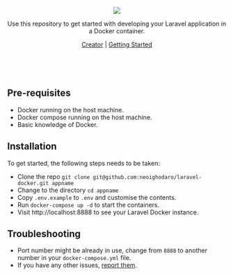 <p align="center"><img src="https://cloud.githubusercontent.com/assets/807318/22915144/7659b1ce-f275-11e6-8821-21c89ceb30b5.png" /></p>
<p align="center">Use this repository to get started with developing your Laravel application in a Docker container.</p>
<p align="center"><a href="https://neoighodaro.com">Creator</a> | <a href="https://scotch.io">Getting Started</a></p>

<p>&nbsp;</p>
<p>&nbsp;</p>

## Pre-requisites
* Docker running on the host machine.
* Docker compose running on the host machine.
* Basic knowledge of Docker.

## Installation
To get started, the following steps needs to be taken:
* Clone the repo `git clone git@github.com:neoighodaro/laravel-docker.git appname`
* Change to the directory `cd appname`
* Copy `.env.example` to `.env` and customise the contents.
* Run `docker-compose up -d` to start the containers.
* Visit http://localhost:8888 to see your Laravel Docker instance.

## Troubleshooting
* Port number might be already in use, change from `8888` to another number in your `docker-compose.yml` file.
* If you have any other issues, [report them](/issues).
